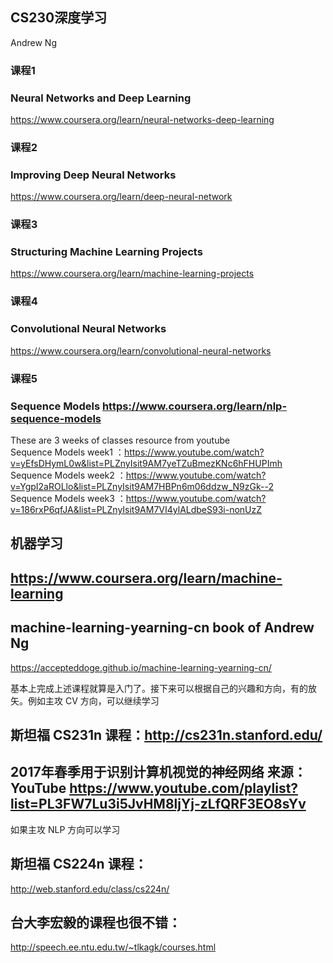 ## CS230深度学习    
Andrew Ng

### 课程1
### Neural Networks and Deep Learning 
https://www.coursera.org/learn/neural-networks-deep-learning
### 课程2
### Improving Deep Neural Networks
https://www.coursera.org/learn/deep-neural-network
### 课程3
### Structuring Machine Learning Projects
https://www.coursera.org/learn/machine-learning-projects
### 课程4
### Convolutional Neural Networks
https://www.coursera.org/learn/convolutional-neural-networks
### 课程5
### Sequence Models https://www.coursera.org/learn/nlp-sequence-models  
These are 3 weeks of classes resource from youtube  
Sequence Models week1 ：https://www.youtube.com/watch?v=yEfsDHymL0w&list=PLZnyIsit9AM7yeTZuBmezKNc6hFHUPImh  
Sequence Models week2 ：https://www.youtube.com/watch?v=YgpI2aROLlo&list=PLZnyIsit9AM7HBPn6m06ddzw_N9zGk--2  
Sequence Models week3 ：https://www.youtube.com/watch?v=186rxP6qfJA&list=PLZnyIsit9AM7VI4ylALdbeS93i-nonUzZ  
## 机器学习  
https://www.coursera.org/learn/machine-learning
----
## machine-learning-yearning-cn book of Andrew Ng
https://accepteddoge.github.io/machine-learning-yearning-cn/

基本上完成上述课程就算是入门了。接下来可以根据自己的兴趣和方向，有的放矢。例如主攻 CV 方向，可以继续学习

## 斯坦福 CS231n 课程：http://cs231n.stanford.edu/  
## 2017年春季用于识别计算机视觉的神经网络 来源：YouTube https://www.youtube.com/playlist?list=PL3FW7Lu3i5JvHM8ljYj-zLfQRF3EO8sYv

如果主攻 NLP 方向可以学习

## 斯坦福 CS224n 课程：

http://web.stanford.edu/class/cs224n/

## 台大李宏毅的课程也很不错：

http://speech.ee.ntu.edu.tw/~tlkagk/courses.html
